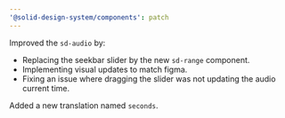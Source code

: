 ```yaml
---
'@solid-design-system/components': patch
---
```


Improved the `sd-audio` by:
- Replacing the seekbar slider by the new `sd-range` component.
- Implementing visual updates to match figma.
- Fixing an issue where dragging the slider was not updating the audio current time.

Added a new translation named `seconds`.
